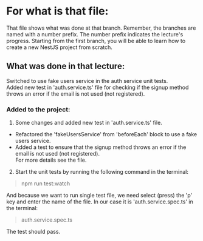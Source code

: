 # For what is that file:  
That file shows what was done at that branch. Remember, the branches are named with a number prefix. The number prefix indicates the lecture's progress. Starting from the first branch, you will be able to learn how to create a new NestJS project from scratch.  

## What was done in that lecture:  
Switched to use fake users service in the auth service unit tests.  
Added new test in 'auth.service.ts' file for checking if the signup method throws an error if the email is not used (not registered).  

### Added to the project:  
1. Some changes and added new test in 'auth.service.ts' file.  
- Refactored the 'fakeUsersService' from 'beforeEach' block to use a fake users service. 
- Added a test to ensure that the signup method throws an error if the email is not used (not registered).  
For more details see the file.  

2. Start the unit tests by running the following command in the terminal:  
> npm run test:watch  

And because we want to run single test file, we need select (press) the 'p' key and enter the name of the file. In our case it is 'auth.service.spec.ts' in the terminal:
> auth.service.spec.ts  

The test should pass.